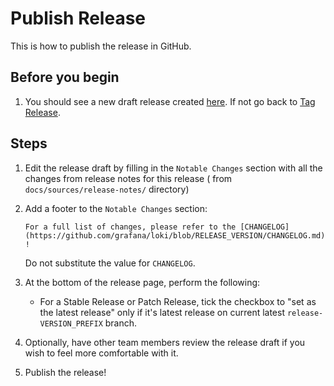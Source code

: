 # Publish Release

This is how to publish the release in GitHub.

## Before you begin

1. You should see a new draft release created [here](https://github.com/grafana/loki/releases). If not go back to [Tag Release](./8-tag-release.md).

## Steps

1. Edit the release draft by filling in the `Notable Changes` section with all the changes from release notes for this release ( from `docs/sources/release-notes/` directory)

1. Add a footer to the `Notable Changes` section:

    `For a full list of changes, please refer to the [CHANGELOG](https://github.com/grafana/loki/blob/RELEASE_VERSION/CHANGELOG.md)!`

    Do not substitute the value for `CHANGELOG`.

4. At the bottom of the release page, perform the following:
    - For a Stable Release or Patch Release, tick the checkbox to "set as the latest release" only if it's latest release on current latest `release-VERSION_PREFIX` branch.

5. Optionally, have other team members review the release draft if you wish to feel more comfortable with it.

6. Publish the release!
